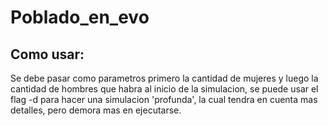 # Poblado_en_evo

## Como usar:

Se debe pasar como parametros primero la cantidad de mujeres y luego la cantidad de hombres que habra al inicio de la simulacion, se puede usar el flag -d para hacer una simulacion 'profunda', la cual tendra en cuenta mas detalles, pero demora mas en ejecutarse.
